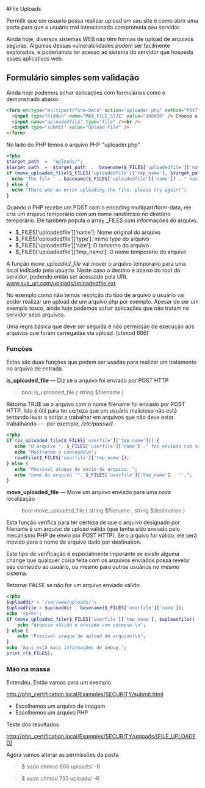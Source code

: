 #File Uploads

Permitir que um usuario possa realizar upload em seu site é como abrir uma porta para que o usuário mal intencionado comprometa seu servidor.

Ainda hoje, diversos sistemas WEB não têm formas de upload de arquivos seguras. Algumas dessas vulnerabilidades podem ser facilmente explorados, e poderíamos ter acesso ao sistema do servidor que hospeda esses aplicativos web.

## Formulário simples sem validação

Ainda hoje podemos achar aplicações com formulários como o demonstrado abaixo.

```html
<form enctype="multipart/form-data" action="uploader.php" method="POST">
  <input type="hidden" name="MAX_FILE_SIZE" value="100000" /> Choose a file to upload:
  <input name="uploadedfile" type="file" /><br />
  <input type="submit" value="Upload File" />
</form>
```

No lado do PHP temos o arquivo PHP "uploader.php"

```php
<?php
$target_path  =  "uploads/";
$target_path  =  $target_path  .  basename($_FILES['uploadedfile']['name']);
if (move_uploaded_file($_FILES['uploadedfile']['tmp_name'], $target_path)) {
  echo "The file " . basename($_FILES['uploadedfile']['name']) . " has been uploaded";
} else {
  echo "There was an error uploading the file, please try again!";
}
```

Quando o PHP recebe um POST com o encoding multipart/form-data, ele cria um arquivo temporário com um nome randômico no diretório temporário. Ele também popula o array \_FILES com informações do arquivo.

- $\_FILES[‘uploadedfile’][‘name’]: Nome original do arquivo
- $\_FILES[‘uploadedfile’][‘type’]: mime type do arquivo
- $\_FILES[‘uploadedfile’][‘size’]: O tamanho do arquivo
- $\_FILES[‘uploadedfile’][‘tmp_name’]: O nome temporario do arquivo

A função _move_uploaded_file_  vai mover o arquivo temporario para uma local indicado pelo usuario. Neste caso o destino é abaixo do root do servidor, podendo então ser acessado pela URL www.sua_url.com/uploads/uploadedfile.ext.

No exemplo como não temos restrição do tipo de arquivo o usuário vai poder realizar um upload de um arquivo php por exemplo. Apesar de ser um exemplo tosco, ainda hoje podemos achar aplicações que não tratam no servidor seus arquivos.

Uma regra básica que deve ser seguida é não permissão de execução aos arquivos que foram carregadas via upload. (chmod 666)

### Funções

Estas são duas funções que podem ser usadas para realizar um tratamento no arquivo de entrada.

**is_uploaded_file** — Diz se o arquivo foi enviado por POST HTTP

>bool is_uploaded_file ( string $filename )

Retorna TRUE se o arquivo com o nome filename foi enviado por POST HTTP. Isto é útil para ter certeza que um usuário malicioso não está tentando levar o script a trabalhar em arquivos que não deve estar trabalhando --- por exemplo, _/etc/passwd_.

```php
<?php
if (is_uploaded_file($_FILES['userfile']['tmp_name'])) {
   echo "O arquivo ". $_FILES['userfile']['name'] ." foi enviado com sucesso.\n";
   echo "Mostrando o conteúdo\n";
   readfile($_FILES['userfile']['tmp_name']);
} else {
   echo "Possível ataque de envio de arquivo: ";
   echo "nome do arquivo '". $_FILES['userfile']['tmp_name'] . "'.";
}
```

**move_uploaded_file** — Move um arquivo enviado para uma nova localização

>bool move_uploaded_file ( string $filename , string $destination )

Esta função verifica para ter certeza de que o arquivo designado por filename é um arquivo de upload válido (que tenha sido enviado pelo mecanismo PHP de envio por POST HTTP). Se o arquivo for válido, ele será movido para o nome de arquivo dado por destination.

Este tipo de verificação é especialmente imporante se existir alguma change que qualquer coisa feita com os arquivos enviados possa revelar seu conteúdo ao usuário, ou mesmo para outros usuários no mesmo sistema.

Retorna: FALSE se não for um arquivo enviado válido.

```php
<?php
$uploaddir = '/var/www/uploads/';
$uploadfile = $uploaddir . basename($_FILES['userfile']['name']);
echo '<pre>';
if (move_uploaded_file($_FILES['userfile']['tmp_name'], $uploadfile)) {
    echo "Arquivo válido e enviado com sucesso.\n";
} else {
    echo "Possível ataque de upload de arquivo!\n";
}
echo 'Aqui está mais informações de debug:';
print_r($_FILES);
```

### Mão na massa

Entendeu. Então vamos para um exemplo.

http://php_certification.local/Examples/SECURITY/submit.html

- Escolhemos um arquivo de imagem
- Escolhemos um arquivo PHP

Teste dos resultados

http://php_certification.local/Examples/SECURITY/uploads/[FILE_UPLOADED]

Agora vamos alterar as permissões da pasta

>$ sudo chmod 666 uploads/ -R

>$ sudo chmod 755 uploads/ -R

